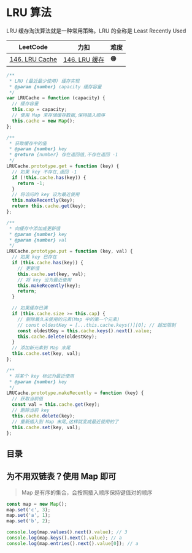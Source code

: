 
# LRU 算法


LRU 缓存淘汰算法就是一种常用策略。LRU 的全称是 Least Recently Used

| LeetCode                                                   | 力扣                                                     | 难度  |
| ---------------------------------------------------------- | ------------------------------------------------------ | --- |
| [146. LRU Cache](https://leetcode.com/problems/lru-cache/) | [146. LRU 缓存](https://leetcode.cn/problems/lru-cache/) | 🟠  |

```javascript hl:45,46
/**
 * LRU (最近最少使用) 缓存实现
 * @param {number} capacity 缓存容量
 */
var LRUCache = function (capacity) {
  // 缓存容量
  this.cap = capacity;
  // 使用 Map 来存储缓存数据,保持插入顺序
  this.cache = new Map();
};

/**
 * 获取缓存中的值
 * @param {number} key
 * @return {number} 存在返回值,不存在返回 -1
 */
LRUCache.prototype.get = function (key) {
  // 如果 key 不存在,返回 -1
  if (!this.cache.has(key)) {
    return -1;
  }
  // 将访问的 key 设为最近使用
  this.makeRecently(key);
  return this.cache.get(key);
};

/**
 * 向缓存中添加或更新值
 * @param {number} key
 * @param {number} val
 */
LRUCache.prototype.put = function (key, val) {
  // 如果 key 已存在
  if (this.cache.has(key)) {
    // 更新值
    this.cache.set(key, val);
    // 将 key 设为最近使用
    this.makeRecently(key);
    return;
  }

  // 如果缓存已满
  if (this.cache.size >= this.cap) {
    // 删除最久未使用的元素(Map 中的第一个元素)
    // const oldestKey = [...this.cache.keys()][0]; // 超出限制
    const oldestKey = this.cache.keys().next().value;
    this.cache.delete(oldestKey);
  }
  // 添加新元素到 Map 末尾
  this.cache.set(key, val);
};

/**
 * 将某个 key 标记为最近使用
 * @param {number} key
 */
LRUCache.prototype.makeRecently = function (key) {
  // 获取当前值
  const val = this.cache.get(key);
  // 删除当前 key
  this.cache.delete(key);
  // 重新插入到 Map 末尾,这样就变成最近使用的了
  this.cache.set(key, val);
};

```


## 目录
<!-- toc -->
 ## 为不用双链表？使用 Map 即可 


>  Map 是有序的集合，会按照插入顺序保持键值对的顺序

```javascript
const map = new Map();
map.set('c', 3);
map.set('a', 1);
map.set('b', 2);

console.log(map.values().next().value); // 3
console.log(map.keys().next().value); // a
console.log(map.entries().next().value[0]); // a
```



